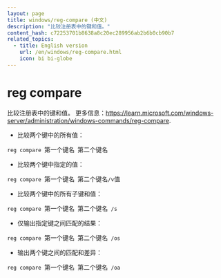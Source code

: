```yaml
---
layout: page
title: windows/reg-compare (中文)
description: "比较注册表中的键和值。"
content_hash: c72253701b8638a8c20ec289956ab2b6b0cb90b7
related_topics:
  - title: English version
    url: /en/windows/reg-compare.html
    icon: bi bi-globe
---
```

# reg compare

比较注册表中的键和值。
更多信息：<https://learn.microsoft.com/windows-server/administration/windows-commands/reg-compare>.

- 比较两个键中的所有值：

`reg compare `<span class="tldr-var badge badge-pill bg-dark-lm bg-white-dm text-white-lm text-dark-dm font-weight-bold">第一个键名</span>` `<span class="tldr-var badge badge-pill bg-dark-lm bg-white-dm text-white-lm text-dark-dm font-weight-bold">第二个键名</span>

- 比较两个键中指定的值：

`reg compare `<span class="tldr-var badge badge-pill bg-dark-lm bg-white-dm text-white-lm text-dark-dm font-weight-bold">第一个键名</span>` `<span class="tldr-var badge badge-pill bg-dark-lm bg-white-dm text-white-lm text-dark-dm font-weight-bold">第二个键名</span>` /v `<span class="tldr-var badge badge-pill bg-dark-lm bg-white-dm text-white-lm text-dark-dm font-weight-bold">值</span>

- 比较两个键中的所有子键和值：

`reg compare `<span class="tldr-var badge badge-pill bg-dark-lm bg-white-dm text-white-lm text-dark-dm font-weight-bold">第一个键名</span>` `<span class="tldr-var badge badge-pill bg-dark-lm bg-white-dm text-white-lm text-dark-dm font-weight-bold">第二个键名</span>` /s`

- 仅输出指定键之间匹配的结果：

`reg compare `<span class="tldr-var badge badge-pill bg-dark-lm bg-white-dm text-white-lm text-dark-dm font-weight-bold">第一个键名</span>` `<span class="tldr-var badge badge-pill bg-dark-lm bg-white-dm text-white-lm text-dark-dm font-weight-bold">第二个键名</span>` /os`

- 输出两个键之间的匹配和差异：

`reg compare `<span class="tldr-var badge badge-pill bg-dark-lm bg-white-dm text-white-lm text-dark-dm font-weight-bold">第一个键名</span>` `<span class="tldr-var badge badge-pill bg-dark-lm bg-white-dm text-white-lm text-dark-dm font-weight-bold">第二个键名</span>` /oa`

